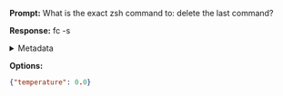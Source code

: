 **Prompt:**
What is the exact zsh command to: delete the last command?

**Response:**
fc -s

<details><summary>Metadata</summary>

- Duration: 487 ms
- Datetime: 2023-08-16T08:14:12.078765
- Model: gpt-3.5-turbo-0613

</details>

**Options:**
```json
{"temperature": 0.0}
```

